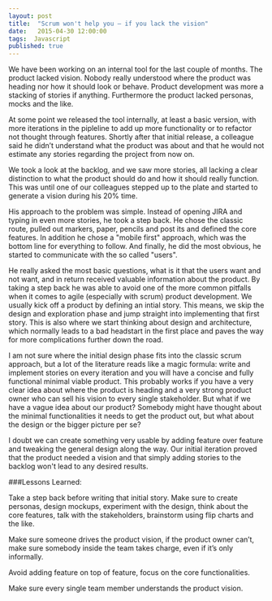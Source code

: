 ```yaml
---
layout: post
title:  "Scrum won't help you – if you lack the vision"
date:   2015-04-30 12:00:00
tags:  Javascript
published: true
---
```


We have been working on an internal tool for the last couple of months. The product lacked vision. 
Nobody really understood where the product was heading nor how it should look or behave. 
Product development was more a stacking of stories if anything. Furthermore the product lacked personas, mocks and the like.

At some point we released the tool internally, at least a basic version, with more iterations in the pipleline to add up more functionality or to refactor not thought through features. 
Shortly after that initial release, a colleague said he didn’t understand what the product was about and that he would not estimate any stories regarding the project from now on.

We took a look at the backlog, and we saw more stories, all lacking a clear distinction to what the product should do and how it should really function.
This was until one of our colleagues stepped up to the plate and started to generate a vision during his 20% time.

His approach to the problem was simple. Instead of opening JIRA and typing in even more stories, he took a step back.
He chose the classic route, pulled out markers, paper, pencils and post its and defined the core features. 
In addition he chose a "mobile first" approach, which was the bottom line for everything to follow. 
And finally, he did the most obvious, he started to communicate with the so called "users". 

He really asked the most basic questions, what is it that the users want and not want, and in return received valuable information about the product.
By taking a step back he was able to avoid one of the more common pitfalls when it comes to agile (especially with scrum) product development.
We usually kick off a product by defining an intial story. This means, we skip the design and exploration phase and jump straight into implementing that first story. 
This is also where we start thinking about design and architecture, which normally leads to a bad headstart in the first place and paves the way for more complications further down the road.

I am not sure where the initial design phase fits into the classic scrum approach, but a lot of the literature reads like a magic formula: write and implement stories on every iteration and you will have a concise and fully functional minimal viable product.
This probably works if you have a very clear idea about where the product is heading and a very strong product owner who can sell his vision to every single stakeholder. 
But what if we have a vague idea about our product? Somebody might have thought about the minimal functionalities it needs to get the product out, but what about the design or the bigger picture per se? 

I doubt we can create something very usable by adding feature over feature and tweaking the general design along the way.
Our initial iteration proved that the product needed a vision and that simply adding stories to the backlog won't lead to any desired results.
 
###Lessons Learned:

Take a step back before writing that initial story. Make sure to create personas, design mockups, experiment with the design, think about the core features, talk with the stakeholders, brainstorm using flip charts and the like.

Make sure someone drives the product vision, if the product owner can’t, make sure somebody inside the team takes charge, even if it’s only informally.

Avoid adding feature on top of feature, focus on the core functionalities.

Make sure every single team member understands the product vision.
 